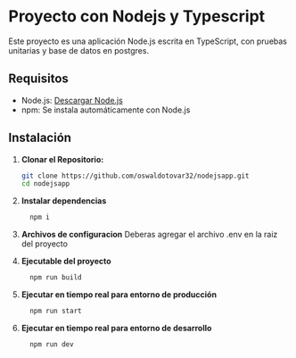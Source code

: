 # Proyecto con Nodejs y Typescript

Este proyecto es una aplicación Node.js escrita en TypeScript, con pruebas unitarias y base de datos en postgres.

## Requisitos

- Node.js: [Descargar Node.js](https://nodejs.org/)
- npm: Se instala automáticamente con Node.js

## Instalación

1. **Clonar el Repositorio:**

   ```bash
   git clone https://github.com/oswaldotovar32/nodejsapp.git
   cd nodejsapp
   ```
   
3. **Instalar dependencias**

   ```bash
     npm i
   ```

4. **Archivos de configuracion**
 Deberas agregar el archivo .env en la raiz del proyecto

5. **Ejecutable del proyecto**
   ```bash
     npm run build
   ```
6. **Ejecutar en tiempo real para entorno de producción**
   ```bash
     npm run start
   ```
7. **Ejecutar en tiempo real para entorno de desarrollo**
   ```bash
     npm run dev
   ```
